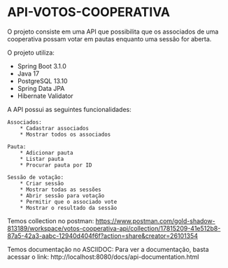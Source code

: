 # API-VOTOS-COOPERATIVA

<!-- 

No cooperativismo, cada associado possui um voto e as decisões são tomadas em assembleias, por votação. A partir disso, você precisa criar uma solução back-end para gerenciar essas sessões de votação. Essa solução deve ser executada na nuvem e promover as seguintes funcionalidades através de uma API REST:

Cadastrar uma nova pauta;
Abrir uma sessão de votação em uma pauta (a sessão de votação deve ficar aberta por um tempo determinado na chamada de abertura ou 1 minuto por default);
Receber votos dos associados em pautas (os votos são apenas 'Sim'/'Não'. Cada associado é identificado por um id único e pode votar apenas uma vez por pauta);
Contabilizar os votos e dar o resultado da votação na pauta.
Para fins de exercício, a segurança das interfaces pode ser abstraída e qualquer chamada para as interfaces pode ser considerada como autorizada. A escolha da linguagem, frameworks e bibliotecas é livre (desde que não infrinja direitos de uso).

É importante que as pautas e os votos sejam persistidos e que não sejam perdidos com o restart da aplicação.
teste -->



O projeto consiste em uma API que possibilita que os associados de uma cooperativa possam votar em pautas enquanto uma sessâo for aberta.

O projeto utiliza:
- Spring Boot 3.1.0
- Java 17
- PostgreSQL 13.10
- Spring Data JPA
- Hibernate Validator

A API possui as seguintes funcionalidades:

    Associados:
        * Cadastrar associados
        * Mostrar todos os associados

    Pauta: 
        * Adicionar pauta
        * Listar pauta
        * Procurar pauta por ID
    
    Sessão de votação:
        * Criar sessão
        * Mostrar todas as sessões
        * Abrir sessão para votação
        * Permitir que o associado vote
        * Mostrar o resultado da sessão

Temos collection no postman: https://www.postman.com/gold-shadow-813189/workspace/votos-cooperativa-api/collection/17815209-41e512b8-87a5-42a3-aabc-12940d404f6f?action=share&creator=26101354

Temos documentação no ASCIIDOC:
Para ver a documentação, basta acessar o link: http://localhost:8080/docs/api-documentation.html